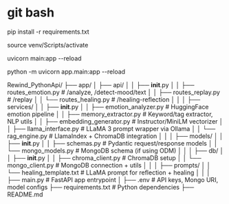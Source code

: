  
 git bash 
 ======================
 
 pip install -r requirements.txt

source venv/Scripts/activate

 uvicorn main:app --reload

python -m uvicorn app.main:app --reload



Rewind_PythonApi/
├── app/
│   ├── api/
│   │   ├── __init__.py
│   │   ├── routes_emotion.py       # /analyze, /detect-mood/text
│   │   ├── routes_replay.py        # /replay
│   │   └── routes_healing.py       # /healing-reflection
│   │
│   ├── services/
│   │   ├── __init__.py
│   │   ├── emotion_analyzer.py     # HuggingFace emotion pipeline
│   │   ├── memory_extractor.py     # Keyword/tag extractor, NLP utils
│   │   ├── embedding_generator.py  # Instructor/MiniLM vectorizer
│   │   ├── llama_interface.py      # LLaMA 3 prompt wrapper via Ollama
│   │   └── rag_engine.py           # LlamaIndex + ChromaDB integration
│   │
│   ├── models/
│   │   ├── __init__.py
│   │   ├── schemas.py              # Pydantic request/response models
│   │   └── mongo_models.py         # MongoDB schema (if using ODM)
│   │
│   ├── db/
│   │   ├── __init__.py
│   │   ├── chroma_client.py        # ChromaDB setup
│   │   └── mongo_client.py         # MongoDB connection + utils
│   │
│   ├── prompts/
│   │   └── healing_template.txt    # LLaMA prompt for reflection + healing
│   │
│   ├── main.py                     # FastAPI app entrypoint
│
├── .env                            # API keys, Mongo URI, model configs
├── requirements.txt                # Python dependencies
├── README.md
